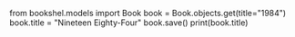 from bookshel.models import Book
book = Book.objects.get(title="1984")
book.title = "Nineteen Eighty-Four"
book.save()
print(book.title)
